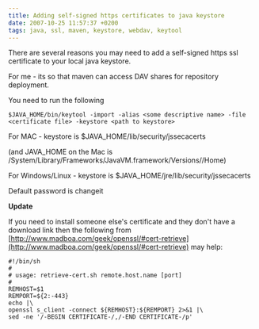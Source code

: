 ```yaml
---
title: Adding self-signed https certificates to java keystore
date: 2007-10-25 11:57:37 +0200
tags: java, ssl, maven, keystore, webdav, keytool
---
```


There are several reasons you may need to add a self-signed https ssl certificate to your local java keystore.

For me - its so that maven can access DAV shares for repository deployment.

You need to run the following

    $JAVA_HOME/bin/keytool -import -alias <some descriptive name> -file <certificate file> -keystore <path to keystore>

For MAC - keystore is $JAVA_HOME/lib/security/jssecacerts

(and JAVA_HOME on the Mac is /System/Library/Frameworks/JavaVM.framework/Versions/<your version>/Home)

For Windows/Linux - keystore is $JAVA_HOME/jre/lib/security/jssecacerts

Default password is changeit

**Update**

If you need to install someone else's certificate and they don't have a download link then the following from [http://www.madboa.com/geek/openssl/#cert-retrieve](http://www.madboa.com/geek/openssl/#cert-retrieve) may help:

    #!/bin/sh
    #
    # usage: retrieve-cert.sh remote.host.name [port]
    #
    REMHOST=$1
    REMPORT=${2:-443}
    echo |\
    openssl s_client -connect ${REMHOST}:${REMPORT} 2>&1 |\
    sed -ne '/-BEGIN CERTIFICATE-/,/-END CERTIFICATE-/p'
